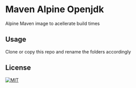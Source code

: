# Maven Alpine Openjdk

Alpine Maven image to acellerate build times 

## Usage

Clone or copy this repo and rename the folders accordingly

## License

[![MIT](https://img.shields.io/github/license/edumco/maven-alpine-openjdk)](https://github.com/edumco/maven-alpine-openjdk/)
